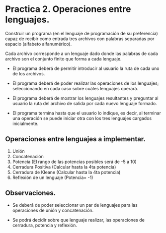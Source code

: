 # Practica 2. Operaciones entre lenguajes.

Construir un programa (en el lenguaje de programación de su preferencia)
capaz de recibir como entrada tres archivos con palabras separadas por
espacio (alfabeto alfanumérico).

Cada archivo corresponde a un lenguaje dado donde las palabras de cada
archivo son el conjunto finito que forma a cada lenguaje.

* El programa deberá de permitir introducir al usuario la ruta de
cada uno de los archivos.

 * El programa deberá de poder realizar las operaciones de los
lenguajes; seleccionando en cada caso sobre cuáles lenguajes
operará.

 * El programa deberá de mostrar los lenguajes resultantes y
preguntar al usuario la ruta del archivo de salida por cada nuevo
lenguaje formado.

 * El programa termina hasta que el usuario lo indique, es decir, al
terminar una operación se puede iniciar otra con los tres lenguajes
cargados inicialmente.

## Operaciones entre lenguajes a implementar.

1. Unión
2. Concatenación
3. Potencia (El rango de las potencias posibles será de -5 a 10)
4. Cerradura Positiva (Calcular hasta la 4ta potencia)
5. Cerradura de Kleane (Calcular hasta la 4ta potencia)
6. Reflexión de un lenguaje (Potencia= -1)

## Observaciones.

* Se deberá de poder seleccionar un par de lenguajes para
las operaciones de unión y concatenación.

* Se podrá decidir sobre que lenguaje realizar, las
operaciones de cerradura, potencia y reflexión.